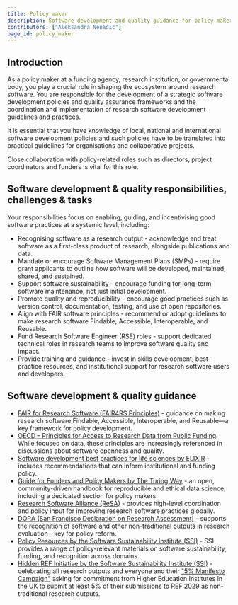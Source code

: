 ```yaml
---
title: Policy maker
description: Software development and quality guidance for policy makers
contributors: ["Aleksandra Nenadic"]
page_id: policy_maker
---
```


## Introduction

As a policy maker at a funding agency, research institution, or governmental body, you play a crucial role in shaping
the ecosystem around research software. You are responsible for the development of a strategic software development 
policies and quality assurance frameworks and the coordination and implementation of research software development guidelines and practices.

It is essential that you have knowledge of local, national and international software development policies and 
such policies have to be translated into practical guidelines for organisations and collaborative projects.

Close collaboration with policy-related roles such as directors, project coordinators and funders is vital for this role.

## Software development & quality responsibilities, challenges & tasks

Your responsibilities focus on enabling, guiding, and incentivising good software practices at a systemic level, including:

- Recognising software as a research output - acknowledge and treat software as a first-class product of research, alongside publications and data.
- Mandate or encourage Software Management Plans (SMPs) - require grant applicants to outline how software will be developed, maintained, shared, and sustained.
- Support software sustainability - encourage funding for long-term software maintenance, not just initial development.
- Promote quality and reproducibility - encourage good practices such as version control, documentation, testing, and use of open repositories.
- Align with FAIR software principles - recommend or adopt guidelines to make research software Findable, Accessible, Interoperable, and Reusable.
- Fund Research Software Engineer (RSE) roles - support dedicated technical roles in research teams to improve software quality and impact.
- Provide training and guidance - invest in skills development, best-practice resources, and institutional support for research software users and developers.

## Software development & quality guidance
- [FAIR for Research Software (FAIR4RS Principles)](https://doi.org/10.15497/RDA00068) - guidance on making research software Findable, Accessible, Interoperable, and Reusable—a key framework for policy development.
- [OECD – Principles for Access to Research Data from Public Funding](https://www.oecd.org/en/publications/2007/04/oecd-principles-and-guidelines-for-access-to-research-data-from-public-funding_g1gh7fe5.html). While focused on data, these principles are increasingly referenced in discussions about software openness and quality.
- [Software development best practices for life sciences by ELIXIR](https://elixir-europe.org/platforms/tools/software-best-practices) - includes recommendations that can inform institutional and funding policy.
- [Guide for Funders and Policy Makers by The Turing Way](https://book.the-turing-way.org/ethical-research/internal-policy) - an open, community-driven handbook for reproducible and ethical data science, including a dedicated section for policy makers.
- [Research Software Alliance (ReSA)](https://www.researchsoft.org/) - provides high-level coordination and policy input for improving research software practices globally.
- [DORA (San Francisco Declaration on Research Assessment)](https://sfdora.org/) - supports the recognition of software and other non-traditional outputs in research evaluation—key for policy reform.
- [Policy Resources by the Software Sustainability Institute (SSI)](https://www.software.ac.uk/search/node?keys=policy) - SSI provides a range of policy-relevant materials on software sustainability, funding, and recognition across domains.
- [Hidden REF Initiative by the Software Sustainability Institute (SSI)](https://hidden-ref.org) - celebrating all research outputs and everyone and their ["5% Manifesto Campaign"](https://hidden-ref.org/5-manifesto/) asking for commitment 
from Higher Education Institutes in the UK to submit at least 5% of their submissions to REF 2029 as non-traditional research outputs.